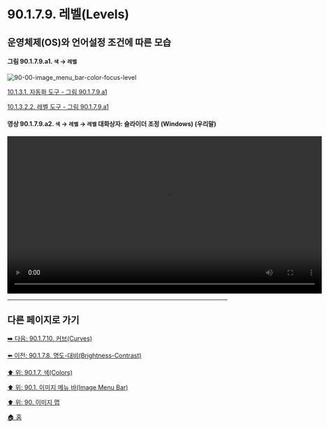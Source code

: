 # 90.1.7.9. 레벨(Levels)
## 운영체제(OS)와 언어설정 조건에 따른 모습
#### 그림 90.1.7.9.a1. `색` → `레벨`
![90-00-image_menu_bar-color-focus-level](https://github.com/wonder13662/gimp/assets/15767104/6b7630bd-f3bd-4c29-959d-98611857918d)

[10.1.3.1. 자동화 도구 - 그림 90.1.7.9.a1](https://wonder13662.github.io/gimp/2.10.36_ko/10-01-working-with-digital-camera-photosx-03-improving_colorsx-01-automated_tools.html#%EA%B7%B8%EB%A6%BC-90179a1-%EC%83%89--%EB%A0%88%EB%B2%A8)

[10.1.3.2.2. 레벨 도구 - 그림 90.1.7.9.a1]()

#### 영상 90.1.7.9.a2. `색` → `레벨` → `레벨` 대화상자: 슬라이더 조정 (Windows) (우리말)
<video controls="controls" width="720" src="https://github.com/wonder13662/gimp/assets/15767104/10213bb2-5c80-4ebd-8964-c6128ad89c3e"></video>

***

## 다른 페이지로 가기

[➡️ 다음: 90.1.7.10. 커브(Curves)](./90-01-07-colorsx-10-curves.md)

[⬅️ 이전: 90.1.7.8. 명도-대비(Brightness-Contrast)](./90-01-07-colorsx-08-brightness_contrast.md)

[⬆️ 위: 90.1.7. 색(Colors)](./90-01-07-colors.md)

[⬆️ 위: 90.1. 이미지 메뉴 바(Image Menu Bar)](./90-01-00-image-menu-bar.md)

[⬆️ 위: 90. 이미지 맵](./90-00-image-map.md)

[🏠 홈](./00-home.md)